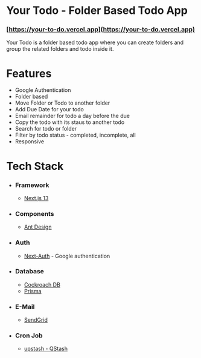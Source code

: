 # Your Todo - Folder Based Todo App

### [https://your-to-do.vercel.app](https://your-to-do.vercel.app)

Your Todo is a folder based todo app where you can create folders and group the related folders and todo inside it.

# Features
* Google Authentication
* Folder based
* Move Folder or Todo to another folder
* Add Due Date for your todo
* Email remainder for todo a day before the due
* Copy the todo with its staus to another todo
* Search for todo or folder
* Filter by todo status - completed, incomplete, all
* Responsive

# Tech Stack
* ### Framework
  * [Next.js 13](https://nextjs.org/)
* ### Components
  * [Ant Design](https://ant.design/)
* ### Auth
  * [Next-Auth](https://next-auth.js.org/) - Google authentication
* ### Database
  * [Cockroach DB](https://www.cockroachlabs.com/)
  * [Prisma](https://www.prisma.io/)
* ### E-Mail
  * [SendGrid](https://sendgrid.com/)
* ### Cron Job
  * [upstash - QStash](https://upstash.com/)
